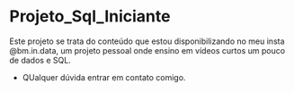 # Projeto_Sql_Iniciante

Este projeto se trata do conteúdo que estou disponibilizando no meu insta @bm.in.data, um projeto pessoal onde ensino em vídeos curtos um pouco de dados e SQL.

  - QUalquer dúvida entrar em contato comigo. 
